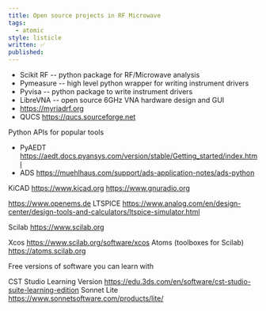```yaml
---
title: Open source projects in RF Microwave
tags:
  - atomic
style: listicle
written: ✅
published:
---
```



- Scikit RF -- python package for RF/Microwave analysis
- Pymeasure -- high level python wrapper for writing instrument drivers
- Pyvisa -- python package to write instrument drivers
- LibreVNA -- open source 6GHz VNA hardware design and GUI
- https://myriadrf.org
- QUCS https://qucs.sourceforge.net

Python APIs for popular tools

- PyAEDT https://aedt.docs.pyansys.com/version/stable/Getting_started/index.html
- ADS https://muehlhaus.com/support/ads-application-notes/ads-python

KiCAD https://www.kicad.org
https://www.gnuradio.org

https://www.openems.de
LTSPICE https://www.analog.com/en/design-center/design-tools-and-calculators/ltspice-simulator.html

Scilab https://www.scilab.org

Xcos https://www.scilab.org/software/xcos
 Atoms (toolboxes for Scilab) https://atoms.scilab.org

Free versions of software you can learn with

CST Studio Learning Version https://edu.3ds.com/en/software/cst-studio-suite-learning-edition
Sonnet Lite https://www.sonnetsoftware.com/products/lite/

